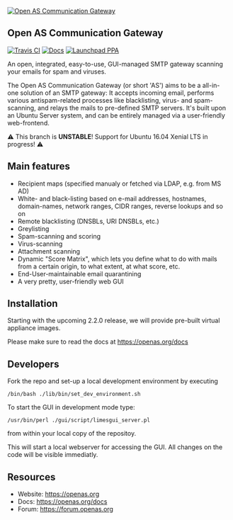[![Open AS Communication Gateway](https://openas.org/assets/img/logo.png)](https://openas.org) 
## Open AS Communication Gateway

[![Travis CI](https://travis-ci.org/open-as-team/open-as-cgw.svg?branch=master)](https://travis-ci.org/open-as-team/open-as-cgw)
[![Docs](https://img.shields.io/badge/docs-in%20progress-orange.svg)](https://openas.org/docs)
[![Launchpad PPA](https://img.shields.io/badge/launchpad-ppa-green.svg)](https://code.launchpad.net/~open-as-team/+recipe/open-as-cgw-daily)

An open, integrated, easy-to-use, GUI-managed SMTP gateway scanning your emails for spam and viruses.

The Open AS Communication Gateway (or short 'AS') aims to be a all-in-one solution of an SMTP gateway: It accepts incoming email, performs various antispam-related processes like blacklisting, virus- and spam-scanning, and relays the mails to pre-defined SMTP servers. It's built upon an Ubuntu Server system, and can be entirely managed via a user-friendly web-frontend.

:warning: This branch is **UNSTABLE**! Support for Ubuntu 16.04 Xenial LTS in progress! :warning:

Main features
----------------------------------------

 * Recipient maps (specified manualy or fetched via LDAP, e.g. from MS AD)
 * White- and black-listing based on e-mail addresses, hostnames, domain-names, network ranges, CIDR ranges, reverse lookups and so on
 * Remote blacklisting (DNSBLs, URI DNSBLs, etc.)
 * Greylisting
 * Spam-scanning and scoring
 * Virus-scanning
 * Attachment scanning
 * Dynamic "Score Matrix", which lets you define what to do with mails from a certain origin, to what extent, at what score, etc.
 * End-User-maintainable email quarantining
 * A very pretty, user-friendly web GUI

Installation
----------------------------------------

Starting with the upcoming 2.2.0 release, we will provide pre-built virtual appliance images.

Please make sure to read the docs at https://openas.org/docs

Developers
----------------------------------------

Fork the repo and set-up a local development environment by executing

	/bin/bash ./lib/bin/set_dev_environment.sh

To start the GUI in development mode type:

	/usr/bin/perl ./gui/script/limesgui_server.pl

from within your local copy of the repositoy.

This will start a local webserver for accessing the GUI.
All changes on the code will be visible immediatly.

Resources
----------------------------------------
* Website: https://openas.org
* Docs:    https://openas.org/docs
* Forum:   https://forum.openas.org
